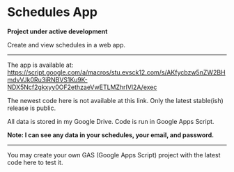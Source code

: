 # Schedules App
**Project under active development**

Create and view schedules in a web app. 

** **

The app is available at:
https://script.google.com/a/macros/stu.evsck12.com/s/AKfycbzw5nZW2BHmdvVJk0Ru3iRNBVS1Ku9K-NDX5Ncf2gkxyy0OF2ethzaeVwETLMZhrIVl2A/exec

The newest code here is not available at this link. Only the latest stable(ish) release is public.

All data is stored in my Google Drive. Code is run in Google Apps Script.

**Note: I can see any data in your schedules, your email, and password.**

** **

You may create your own GAS (Google Apps Script) project with the latest code here to test it. 
